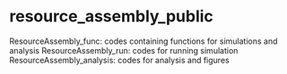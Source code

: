 # resource_assembly_public

ResourceAssembly_func: codes containing functions for simulations and analysis
ResourceAssembly_run: codes for running simulation
ResourceAssembly_analysis: codes for analysis and figures
